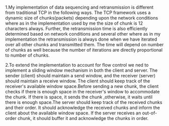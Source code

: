 1.My implementation of data sequencing and retransmission is different from traditional TCP in the following ways.
The TCP framework uses a dynamic size of chunks(packets) depending upon the network conditions where as in the implementation used by me the size of chunk is 12 characters always.
Further, the retransmission time is also efficiently determined based on network conditions and several other where as in my implementation the retransmission is always done when we have iterated over all other chunks and transmitted them. The time will depend on number of chunks as well because the number of iterations are directly proportional to number of chunks.

2.To extend the implementation to account for flow control we ned to implement a sliding window mechanism in both the client and server. The sender (client) should maintain a send window, and the receiver (server) should maintain a receive window. The client should keep track of the receiver's available window space.Before sending a new chunk, the client checks if there is enough space in the receiver's window to accommodate the chunk. If there is space, it sends the chunk ,otherwise, it waits until there is enough space.The server should keep track of the received chunks and their order. It should acknowledge the received chunks and inform the client about the available window space. If the server receives an out-of-order chunk, it should buffer it and acknowledge the chunks in order.